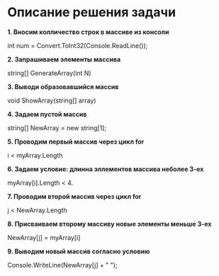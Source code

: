# Описание решения задачи

**1. Вносим колличество строк в массиве из консоли**

int num = Convert.ToInt32(Console.ReadLine()); 

**2. Запрашиваем элементы массива**

string[] GenerateArray(int N)

**3. Выводи образовавшийся массив**

void ShowArray(string[] array)

**4. Задаем пустой массив**

string[] NewArray = new string[1];

**5. Проводим первый массив через цикл for**

i < myArray.Length


**6. Задаем условие: длинна эллементов массива неболее 3-ех**

myArray[i].Length < 4. 

**7. Проводим второй массив через цикл for**

j < NewArray.Length

**8. Присваиваем второму массиву новые элементы меньше 3-ех**

NewArray[j] = myArray[i]

**9. Выводим новый массив согласно условию**

Console.WriteLine(NewArray[j] + " ");